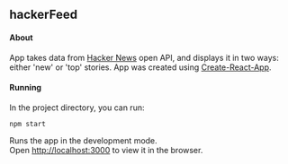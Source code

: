 ## hackerFeed

#### About

App takes data from [Hacker News](https://news.ycombinator.com) open API, and displays it in two ways: either 'new' or 'top' stories.
App was created using [Create-React-App](https://github.com/facebook/create-react-app).

#### Running
In the project directory, you can run:

`npm start`

Runs the app in the development mode.<br>
Open [http://localhost:3000](http://localhost:3000) to view it in the browser.